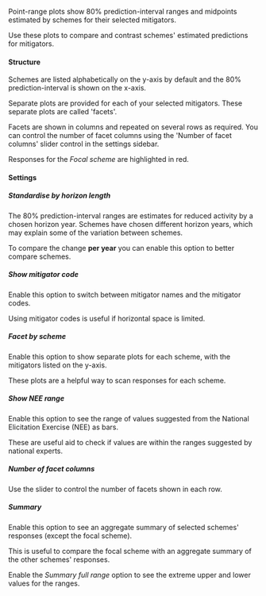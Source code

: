 Point-range plots show 80% prediction-interval ranges and midpoints estimated by schemes for their selected mitigators.

Use these plots to compare and contrast schemes' estimated predictions for mitigators.

#### Structure

Schemes are listed alphabetically on the y-axis by default and the 80% prediction-interval is shown on the x-axis.

Separate plots are provided for each of your selected mitigators. These separate plots are called 'facets'.

Facets are shown in columns and repeated on several rows as required. You can control the number of facet columns using the 'Number of facet columns' slider control in the settings sidebar.

Responses for the *Focal scheme* are highlighted in red.

#### Settings

##### Standardise by horizon length

The 80% prediction-interval ranges are estimates for reduced activity by a chosen horizon year. Schemes have chosen different horizon years, which may explain some of the variation between schemes.

To compare the change **per year** you can enable this option to better compare schemes.

##### Show mitigator code

Enable this option to switch between mitigator names and the mitigator codes.

Using mitigator codes is useful if horizontal space is limited.

##### Facet by scheme

Enable this option to show separate plots for each scheme, with the mitigators listed on the y-axis.

These plots are a helpful way to scan responses for each scheme.

##### Show NEE range

Enable this option to see the range of values suggested from the National Elicitation Exercise (NEE) as bars.

These are useful aid to check if values are within the ranges suggested by national experts.

##### Number of facet columns

Use the slider to control the number of facets shown in each row.

##### Summary

Enable this option to see an aggregate summary of selected schemes' responses (except the focal scheme).

This is useful to compare the focal scheme with an aggregate summary of the other schemes' responses.

Enable the *Summary full range* option to see the extreme upper and lower values for the ranges.
